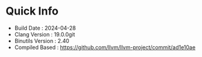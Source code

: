 # Quick Info
* Build Date : 2024-04-28
* Clang Version : 19.0.0git
* Binutils Version : 2.40
* Compiled Based : https://github.com/llvm/llvm-project/commit/ad1e10ae
